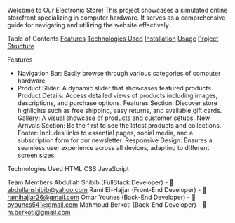 Welcome to Our Electronic Store!
This project showcases a simulated online storefront specializing in computer hardware. It serves as a comprehensive guide for navigating and utilizing the website effectively.

Table of Contents
[Features](#features)
[Technologies Used](#technologies-used)
[Installation](#installation)
[Usage](#usage)
[Project Structure](#project-structure)

Features
* Navigation Bar: Easily browse through various categories of computer hardware.
* Product Slider: A dynamic slider that showcases featured products.
Product Details: Access detailed views of products including images, descriptions, and purchase options.
Features Section: Discover store highlights such as free shipping, easy returns, and available gift cards.
Gallery: A visual showcase of products and customer setups.
New Arrivals Section: Be the first to see the latest products and collections.
Footer: Includes links to essential pages, social media, and a subscription form for our newsletter.
Responsive Design: Ensures a seamless user experience across all devices, adapting to different screen sizes.

Technologies Used
HTML
CSS
JavaScript

Team Members
Abdullah Shibib (FullStack Developer) - 📧 [abdullahshibib@yahoo.com](mailto:abdullahshibib@yahoo.com)
Rami El-Hajjar (Front-End Developer) - 📧 [ramihajjar26@gmail.com](mailto:ramihajjar26@gmail.com)
Omar Younes (Back-End Developer) - 📧 [oyounes541@gmail.com](mailto:oyounes541@gmail.com)
Mahmoud Berkoti (Back-End Developer) - 📧 [m.berkoti@gmail.com](mailto:m.berkoti@gmail.com)
